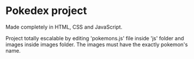 # Pokedex project

Made completely in HTML, CSS and JavaScript.

Project totally escalable by editing 'pokemons.js' file inside 'js' folder and images inside images folder. The images must have the exactly pokemon's name.
